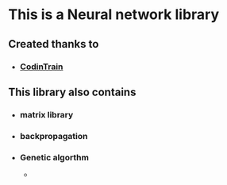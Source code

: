 # This is a Neural network library

## Created thanks to
* ### [CodinTrain](https://thecodingtrain.com/)

## This library also contains
* ### matrix library
* ### backpropagation
* ### Genetic algorthm
    * 
